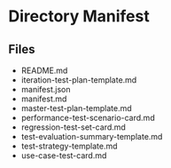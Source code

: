 # Directory Manifest

## Files

- README.md
- iteration-test-plan-template.md
- manifest.json
- manifest.md
- master-test-plan-template.md
- performance-test-scenario-card.md
- regression-test-set-card.md
- test-evaluation-summary-template.md
- test-strategy-template.md
- use-case-test-card.md
